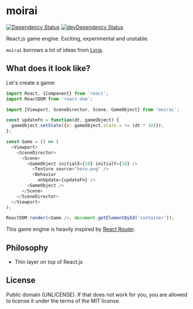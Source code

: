# moirai
[![Dependency Status](https://david-dm.org/freezedev/moirai.svg)](https://david-dm.org/freezedev/moirai)
[![devDependency Status](https://david-dm.org/freezedev/moirai/dev-status.svg)](https://david-dm.org/freezedev/moirai#info=devDependencies)

React.js game engine. Exciting, experimental and unstable.

`moirai` borrows a lot of ideas from [Lyria](http://github.com/freezedev/lyria).

## What does it look like?

Let's create a game:
```javascript
import React, {Component} from 'react';
import ReactDOM from 'react-dom';

import {Viewport, SceneDirector, Scene, GameObject} from 'moirai';

const updateFn = function(dt, gameObject) {
  gameObject.setState({x: gameObject.state.x += (dt * 10)});
};

const Game = () => (
  <Viewport>
    <SceneDirector>
      <Scene>
        <GameObject initialX={10} initialY={10} />
          <Texture source="hero.png" />
          <Behavior
            onUpdate={updateFn} />
        <GameObject />
      </Scene>
    </SceneDirector>
  </Viewport>
);

ReactDOM.render(<Game />, document.getElementById('container'));
```

This game engine is heavily inspired by [React Router](http://github.com/rackt/react-router).

## Philosophy
- Thin layer on top of React.js

## License
Public domain (UNLICENSE). If that does not work for you, you are allowed to license it under the terms of the MIT license.
